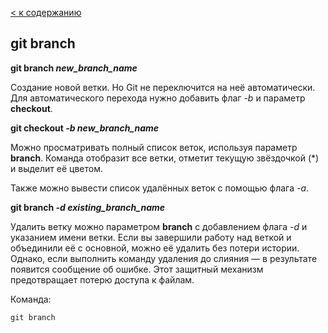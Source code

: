 [< к содержанию](./readme.md)

## git branch

**git branch *new_branch_name***

Создание новой ветки. Но Git не переключится на неё автоматически. Для автоматического перехода нужно добавить флаг *-b* и параметр **checkout**.

**git checkout *-b new_branch_name***

Можно просматривать полный список веток, используя параметр **branch**. Команда отобразит все ветки, отметит текущую звёздочкой (*) и выделит её цветом.

Также можно вывести список удалённых веток с помощью флага *-a*.

**git branch *-d existing_branch_name***

Удалить ветку можно параметром **branch** с добавлением флага *-d* и указанием имени ветки. Если вы завершили работу над веткой и объединили её с основной, можно её удалить без потери истории. Однако, если выполнить команду удаления до слияния — в результате появится сообщение об ошибке. Этот защитный механизм предотвращает потерю доступа к файлам.

Команда:

```bash=
git branch
```